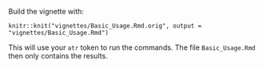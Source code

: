 Build the vignette with:

```
knitr::knit("vignettes/Basic_Usage.Rmd.orig", output = "vignettes/Basic_Usage.Rmd")
```

This will use your `atr` token to run the commands.
The file `Basic_Usage.Rmd` then only contains the results.
